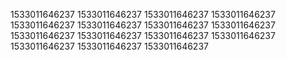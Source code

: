 1533011646237
1533011646237
1533011646237
1533011646237
1533011646237
1533011646237
1533011646237
1533011646237
1533011646237
1533011646237
1533011646237
1533011646237
1533011646237
1533011646237
1533011646237